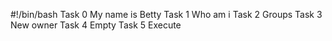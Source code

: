#!/bin/bash
Task 0 My name is Betty
Task 1 Who am i
Task 2 Groups
Task 3 New owner
Task 4 Empty
Task 5 Execute
